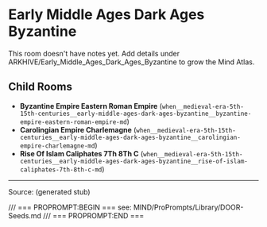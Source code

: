# Early Middle Ages Dark Ages Byzantine

This room doesn't have notes yet. Add details under ARKHIVE/Early_Middle_Ages_Dark_Ages_Byzantine to grow the Mind Atlas.

## Child Rooms
- **Byzantine Empire Eastern Roman Empire** (`when__medieval-era-5th-15th-centuries__early-middle-ages-dark-ages-byzantine__byzantine-empire-eastern-roman-empire-md`)
- **Carolingian Empire Charlemagne** (`when__medieval-era-5th-15th-centuries__early-middle-ages-dark-ages-byzantine__carolingian-empire-charlemagne-md`)
- **Rise Of Islam Caliphates 7Th 8Th C** (`when__medieval-era-5th-15th-centuries__early-middle-ages-dark-ages-byzantine__rise-of-islam-caliphates-7th-8th-c-md`)

---
Source: (generated stub)

/// === PROPROMPT:BEGIN ===
see: MIND/ProPrompts/Library/DOOR-Seeds.md
/// === PROPROMPT:END ===
